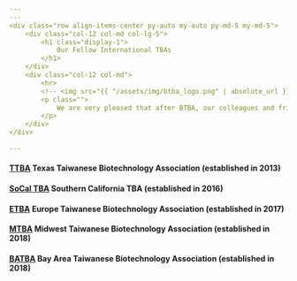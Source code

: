 ```yaml
---
---
<div class="row align-items-center py-auto my-auto py-md-5 my-md-5">
    <div class="col-12 col-md col-lg-5">
        <h1 class="display-1">
            Our Fellow International TBAs
        </h1>
    </div>
    <div class="col-12 col-md">
        <hr>
        <!-- <img src="{{ "/assets/img/btba_logo.png" | absolute_url }}" alt="BTBA logo" class="float-left p-4" width="150"> -->
        <p class="">
            We are very pleased that after BTBA, our colleagues and friends decided to establish their local Taiwanese Biotechnology Associations (TBA). Currently, we have several fellow TBA organizations around the world. BTBA and other TBAs share many events regularly through the web and are looking forward to co-organizing an International TBA event in the future.
        </p>
    </div>
</div>

---
```


#### [TTBA](https://ttbatw.org) Texas Taiwanese Biotechnology Association (established in 2013)
#### [SoCal TBA](http://www.socaltbatw.org/) Southern California TBA (established in 2016)
#### [ETBA](http://www.etba.ch/) Europe Taiwanese Biotechnology Association (established in 2017)
#### [MTBA](https://www.batba.co/) Midwest Taiwanese Biotechnology Association (established in 2018)
#### [BATBA](https://www.batba.co/) Bay Area Taiwanese Biotechnology Association (established in 2018)